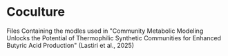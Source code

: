 # Coculture

Files Containing the modles used in "Community Metabolic Modeling Unlocks the Potential of Thermophilic Synthetic Communities for Enhanced Butyric Acid Production" (Lastiri et al., 2025)
